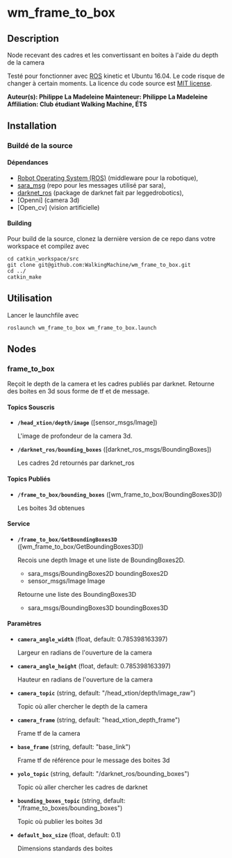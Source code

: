 # wm_frame_to_box

## Description

Node recevant des cadres et les convertissant en boites à l'aide du depth de la camera

Testé pour fonctionner avec [ROS] kinetic et Ubuntu 16.04. Le code risque de changer à certain moments.
La licence du code source est [MIT license](LICENSE).

**Auteur(s): Philippe La Madeleine
Mainteneur: Philippe La Madeleine  
Affiliation: Club étudiant Walking Machine, ÉTS**

## Installation

### Buildé de la source

#### Dépendances

- [Robot Operating System (ROS)](http://wiki.ros.org) (middleware pour la robotique),
- [sara_msg](https://github.com/WalkingMachine/sara_msgs) (repo pour les messages utilisé par sara),
- [darknet_ros](https://github.com/leggedrobotics/darknet_ros) (package de darknet fait par leggedrobotics),
- [Openni] (camera 3d)
- [Open_cv] (vision artificielle)


#### Building

Pour build de la source, clonez la dernière version de ce repo dans votre workspace et compilez avec

	cd catkin_workspace/src
	git clone git@github.com:WalkingMachine/wm_frame_to_box.git
	cd ../
	catkin_make

## Utilisation

Lancer le launchfile avec

	roslaunch wm_frame_to_box wm_frame_to_box.launch


## Nodes

### frame_to_box

Reçoit le depth de la camera et les cadres publiés par darknet. Retourne des boites en 3d sous forme de tf et de message.


#### Topics Souscris

* **`/head_xtion/depth/image`** ([sensor_msgs/Image])

	L'image de profondeur de la camera 3d.

* **`/darknet_ros/bounding_boxes`** ([darknet_ros_msgs/BoundingBoxes])

	Les cadres 2d retournés par darknet_ros

#### Topics Publiés

* **`/frame_to_box/bounding_boxes`** ([wm_frame_to_box/BoundingBoxes3D])

	Les boites 3d obtenues

#### Service

* **`/frame_to_box/GetBoundingBoxes3D`** ([wm_frame_to_box/GetBoundingBoxes3D])

	Recois une depth Image et une liste de BoundingBoxes2D.
	- sara_msgs/BoundingBoxes2D boundingBoxes2D
	- sensor_msgs/Image Image
	
	Retourne une liste des BoundingBoxes3D
	- sara_msgs/BoundingBoxes3D boundingBoxes3D

#### Paramètres

* **`camera_angle_width`** (float, default: 0.785398163397)

	Largeur en radians de l'ouverture de la camera

* **`camera_angle_height`** (float, default: 0.785398163397)

	Hauteur en radians de l'ouverture de la camera

* **`camera_topic`** (string, default: "/head_xtion/depth/image_raw")

	Topic où aller chercher le depth de la camera

* **`camera_frame`** (string, default: "head_xtion_depth_frame")

	Frame tf de la camera

* **`base_frame`** (string, default: "base_link")

	Frame tf de référence pour le message des boites 3d

* **`yolo_topic`** (string, default: "/darknet_ros/bounding_boxes")

	Topic où aller chercher les cadres de darknet

* **`bounding_boxes_topic`** (string, default: "/frame_to_boxes/bounding_boxes")

	Topic où publier les boites 3d

* **`default_box_size`** (float, default: 0.1)

	Dimensions standards des boites
  

[ROS]: http://www.ros.org
[rviz]: http://wiki.ros.org/rviz
[darknet_ros]: https://github.com/leggedrobotics/darknet_ros
[opencv]: http://wiki.ros.org/opencv3
[readme template]: https://github.com/ethz-asl/ros_best_practices/blob/master/ros_package_template/README.md
